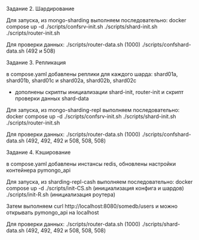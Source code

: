 Задание 2. Шардирование

Для запуска, из mongo-sharding выполняем последовательно:
 docker compose up -d
 ./scripts/confsrv-init.sh 
    ./scripts/shard-init.sh 
        ./scripts/router-init.sh 

Для проверки данных:
./scripts/router-data.sh (1000)
./scripts/confshard-data.sh (492 и 508)
    
Задание 3. Репликация

в compose.yaml добавлены реплики для каждого шарда: shard01a, shard01b, shard01c и shard02a, shard02b, shard02c
+ дополнены скрипты инициализации shard-init, router-init и скрипт проверки данных shard-data

Для запуска, из mongo-sharding-repl выполняем последовательно:
 docker compose up -d
 ./scripts/confsrv-init.sh 
    ./scripts/shard-init.sh 
        ./scripts/router-init.sh 

Для проверки данных:
./scripts/router-data.sh (1000)
./scripts/confshard-data.sh (492, 492, 492 и 508, 508, 508)
    
Задание 4. Кэширование

в compose.yaml добавлены инстансы redis, обновлены настройки контейнера pymongo_api

Для запуска, из sharding-repl-cash выполняем последовательно:
 docker compose up -d
 ./scripts/init-CS.sh (инициализация конфига и шардов)
    ./scripts/init-R.sh (инициализация роутера)

Затем выполняем curl http://localhost:8080/somedb/users и можно открывать pymongo_api на localhost

Для проверки данных:
./scripts/router-data.sh (1000)
./scripts/shard-data.sh (492, 492, 492 и 508, 508, 508)